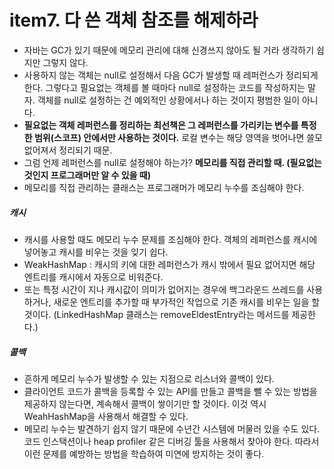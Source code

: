 # item7. 다 쓴 객체 참조를 해제하라

- 자바는 GC가 있기 때문에 메모리 관리에 대해 신경쓰지 않아도 될 거라 생각하기 쉽지만 그렇지 않다.
- 사용하지 않는 객체는 null로 설정해서 다음 GC가 발생할 때 레퍼런스가 정리되게 한다. 그렇다고 필요없는 객체를 볼 때마다 null로 설정하는 코드를 작성하지는 말자. 객체를 null로 설정하는 건 예외적인 상황에서나 하는 것이지 평범한 일이 아니다.
- **필요없는 객체 레퍼런스를 정리하는 최선책은 그 레퍼런스를 가리키는 변수를 특정한 범위(스코프) 안에서만 사용하는 것이다.** 로컬 변수는 해당 영역을 벗어나면 쓸모 없어져서 정리되기 때문.
- 그럼 언제 레퍼런스를 null로 설정해야 하는가? **메모리를 직접 관리할 때. (필요없는 것인지 프로그래머만 알 수 있을 때)**
- 메모리를 직접 관리하는 클래스는 프로그래머가 메모리 누수를 조심해야 한다.

##### 캐시
- 캐시를 사용할 때도 메모리 누수 문제를 조심해야 한다. 객체의 레퍼런스를 캐시에 넣어놓고 캐시를 비우는 것을 잊기 쉽다.
- WeakHashMap : 캐시의 키에 대한 레퍼런스가 캐시 밖에서 필요 없어지면 해당 엔트리를 캐시에서 자동으로 비워준다.
- 또는 특정 시간이 지나 캐시값이 의미가 없어지는 경우에 백그라운드 쓰레드를 사용하거나, 새로운 엔트리를 추가할 때 부가적인 작업으로 기존 캐시를 비우는 일을 할 것이다. (LinkedHashMap 클래스는 removeEldestEntry라는 메서드를 제공한다.)

##### 콜백
- 흔하게 메모리 누수가 발생할 수 있는 지점으로 리스너와 콜백이 있다.
- 클라이언트 코드가 콜백을 등록할 수 있는 API를 만들고 콜백을 뺄 수 있는 방법을 제공하지 않는다면, 계속해서 콜백이 쌓이기만 할 것이다. 이것 역시 WeahHashMap을 사용해서 해결할 수 있다.
- 메모리 누수는 발견하기 쉽지 않기 때문에 수년간 시스템에 머물러 있을 수도 있다. 코드 인스택션이나 heap profiler 같은 디버깅 툴을 사용해서 찾아야 한다. 따라서 이런 문제를 예방하는 방법을 학습하여 미연에 방지하는 것이 좋다.
